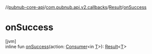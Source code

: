 //[pubnub-core-api](../../../index.md)/[com.pubnub.api.v2.callbacks](../index.md)/[Result](index.md)/[onSuccess](on-success.md)

# onSuccess

[jvm]\
inline fun [onSuccess](on-success.md)(action: [Consumer](https://docs.oracle.com/javase/8/docs/api/java/util/function/Consumer.html)&lt;in [T](index.md)&gt;): [Result](index.md)&lt;[T](index.md)&gt;
